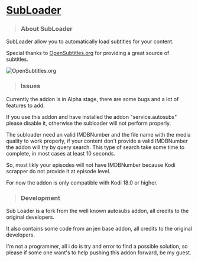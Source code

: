 # [SubLoader](https://github.com/denimnani/service.subloader/blob/master/iconsubloader.png )


> ### About SubLoader

SubLoader allow you to automatically load subtitles for your content.

Special thanks to [OpenSubtitles.org](http://www.opensubtitles.org ) for providing a great source of subtitles.

![OpenSubtitles.org](http://static.opensubtitles.org/gfx/logo-transparent.png)


> ### Issues

Currently the addon is in Alpha stage, there are some bugs and a lot of features to add.

If you use this addon and have installed the addon "service.autosubs" please disable it, otherwise the subloader will not perform properly.

The subloader need an valid IMDBNumber and the file name with the media quality to work properly, if your content don't provide a valid IMDBNumber the addon will try by query search. This type of search take some time to complete, in most cases at least 10 seconds.

So, most likly your episodes will not have IMDBNumber because Kodi scrapper do not provide it at episode level.

For now the addon is only compatible with Kodi 18.0 or higher.

> ### Development

Sub Loader is a fork from the well known autosubs addon, all credits to the original developers.

It also contains some code from an jen base addon, all credits to the original developers.

I'm not a programmer, all i do is try and error to find a possible solution, so please if some one want's to help pushing this addon forward, be my guest.
